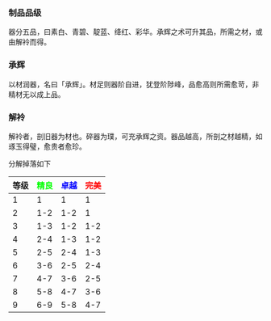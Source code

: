 ### 制品品级

器分五品，曰素白、青碧、靛蓝、绛红、彩华。承辉之术可升其品，所需之材，或由解袊而得。

### 承辉

以材润器，名曰「承辉」。材足则器阶自进，犹登阶陟峰，品愈高则所需愈苛，非精材无以成上品。

### 解袊

解袊者，剖旧器为材也。碎器为璞，可充承辉之资。器品越高，所剖之材越精，如琢玉得璧，愈贵者愈珍。

分解掉落如下

| 等级  | <font color="#00ff00">精良</font> | <font color="#0000ff">卓越</font> | <font color="#ff0000">完美</font> |
| --- | ------------------------------- | ------------------------------- | ------------------------------- |
| 1   | 1                               | 1                               | 1                               |
| 2   | 1-2                             | 1-2                             | 1                               |
| 3   | 1-3                             | 1-2                             | 1-2                             |
| 4   | 2-4                             | 1-3                             | 1-2                             |
| 5   | 2-5                             | 2-4                             | 1-3                             |
| 6   | 3-6                             | 2-5                             | 2-4                             |
| 7   | 4-7                             | 3-6                             | 2-5                             |
| 8   | 5-8                             | 4-7                             | 3-6                             |
| 9   | 6-9                             | 5-8                             | 4-7                             |
